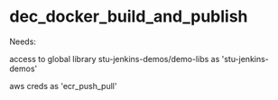# dec_docker_build_and_publish

Needs:

access to global library stu-jenkins-demos/demo-libs as 'stu-jenkins-demos'

aws creds as 'ecr_push_pull'
